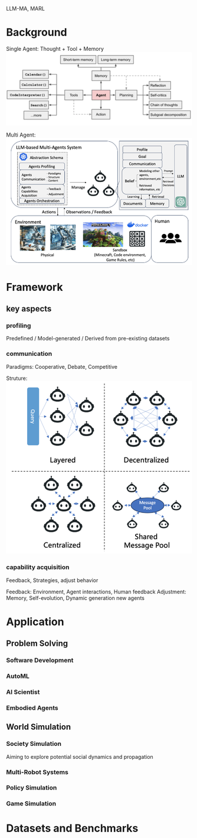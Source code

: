 LLM-MA, MARL

# Background

Single Agent: Thought + Tool + Memory
![single_agent](./_imgs/single_agent.webp)


Multi Agent: ![architecture](./_imgs/architecure_llm_ma.png)


# Framework

## key aspects


### profiling

Predefined / Model-generated / Derived from pre-existing datasets

### communication

Paradigms:
Cooperative, Debate, Competitive

Struture:
![structure](./_imgs/ma_structure.png)


### capability acquisition
Feedback, Strategies, adjust behavior

Feedback: Environment, Agent interactions, Human feedback
Adjustment: Memory, Self-evolution, Dynamic generation new agents





# Application

## Problem Solving


### Software Development

### AutoML

### AI Scientist

### Embodied Agents



## World Simulation


### Society Simulation
Aiming to explore potential social dynamics and propagation

### Multi-Robot Systems


### Policy Simulation

### Game Simulation

# Datasets and Benchmarks

